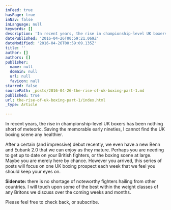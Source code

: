 ```yaml
---
inFeed: true
hasPage: true
inNav: false
inLanguage: null
keywords: []
description: 'In recent years, the rise in championship-level UK boxers has been nothing short of meteoric. Saving the memorable early nineties, I cannot find the UK boxing scene any healthier. '
datePublished: '2016-04-26T00:59:21.069Z'
dateModified: '2016-04-26T00:59:09.135Z'
title: ''
author: []
authors: []
publisher:
  name: null
  domain: null
  url: null
  favicon: null
starred: false
sourcePath: _posts/2016-04-26-the-rise-of-uk-boxing-part-1.md
published: true
url: the-rise-of-uk-boxing-part-1/index.html
_type: Article

---
```

In recent years, the rise in championship-level UK boxers has been nothing short of meteoric. Saving the memorable early nineties, I cannot find the UK boxing scene any healthier. 

After a certain (and impressive) debut recently, we even have a new Benn and Eubank 2.0 that we can enjoy as they mature. Perhaps you are needing to get up to date on your British fighters, or the boxing scene at large. Maybe you are merely here by chance. However you arrived, this series of posts will focus on one UK boxing prospect each week that we feel you should keep your eyes on. 

**Sidenote:** there is no shortage of noteworthy fighters hailing from other countries. I will touch upon some of the best within the weight classes of any Britons we discuss over the coming weeks and months. 

Please feel free to check back, or subscribe.